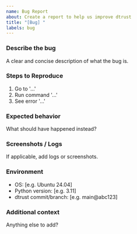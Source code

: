 ```yaml
---
name: Bug Report
about: Create a report to help us improve dtrust
title: "[Bug] "
labels: bug
---
```


### Describe the bug
A clear and concise description of what the bug is.

### Steps to Reproduce
1. Go to '...'
2. Run command '...'
3. See error '...'

### Expected behavior
What should have happened instead?

### Screenshots / Logs
If applicable, add logs or screenshots.

### Environment
- OS: [e.g. Ubuntu 24.04]
- Python version: [e.g. 3.11]
- dtrust commit/branch: [e.g. main@abc123]

### Additional context
Anything else to add?

